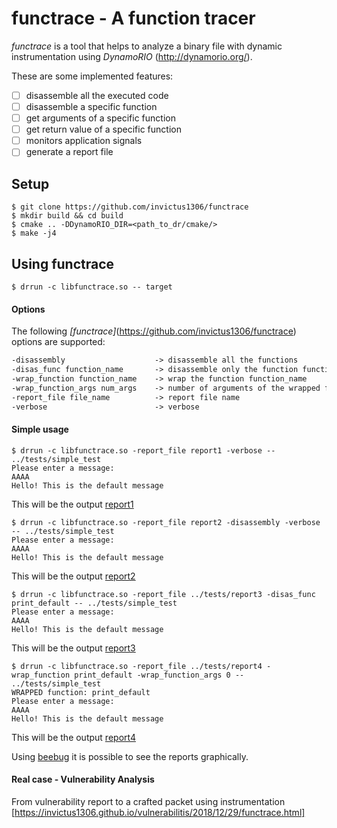 # functrace - A function tracer

*functrace* is a tool that helps to analyze a binary file with dynamic instrumentation using *DynamoRIO* (<http://dynamorio.org/>).

These are some implemented features:

- [ ] disassemble all the executed code
- [ ] disassemble a specific function
- [ ] get arguments of a specific function
- [ ] get return value of a specific function
- [ ] monitors application signals
- [ ] generate a report file

## Setup

```shell
$ git clone https://github.com/invictus1306/functrace
$ mkdir build && cd build
$ cmake .. -DDynamoRIO_DIR=<path_to_dr/cmake/>
$ make -j4
```

## Using functrace

```shell
$ drrun -c libfunctrace.so -- target
```

#### Options

The following *[functrace]*(https://github.com/invictus1306/functrace) options are supported:

```latex
-disassembly                    -> disassemble all the functions 
-disas_func function_name       -> disassemble only the function function_name	
-wrap_function function_name    -> wrap the function function_name				
-wrap_function_args num_args    -> number of arguments of the wrapped function
-report_file file_name          -> report file name
-verbose                        -> verbose
```

#### Simple usage

```shell
$ drrun -c libfunctrace.so -report_file report1 -verbose -- ../tests/simple_test
Please enter a message: 
AAAA
Hello! This is the default message
```

This will be the output [report1](https://github.com/invictus1306/functrace/blob/master/tests/report1)

```shell
$ drrun -c libfunctrace.so -report_file report2 -disassembly -verbose -- ../tests/simple_test
Please enter a message: 
AAAA
Hello! This is the default message
```



This will be the output [report2](https://github.com/invictus1306/functrace/blob/master/tests/report2)

```shell
$ drrun -c libfunctrace.so -report_file ../tests/report3 -disas_func print_default -- ../tests/simple_test
Please enter a message: 
AAAA
Hello! This is the default message
```

This will be the output [report3](https://github.com/invictus1306/functrace/blob/master/tests/report3)

```shell
$ drrun -c libfunctrace.so -report_file ../tests/report4 -wrap_function print_default -wrap_function_args 0 -- ../tests/simple_test
WRAPPED function: print_default 
Please enter a message: 
AAAA
Hello! This is the default message
```

This will be the output [report4](https://github.com/invictus1306/functrace/blob/master/tests/report4)

Using [beebug](https://github.com/invictus1306/beebug) it is possible to see the reports graphically.

#### Real case - Vulnerability Analysis

From vulnerability report to a crafted packet using instrumentation [https://invictus1306.github.io/vulnerabilitis/2018/12/29/functrace.html]
